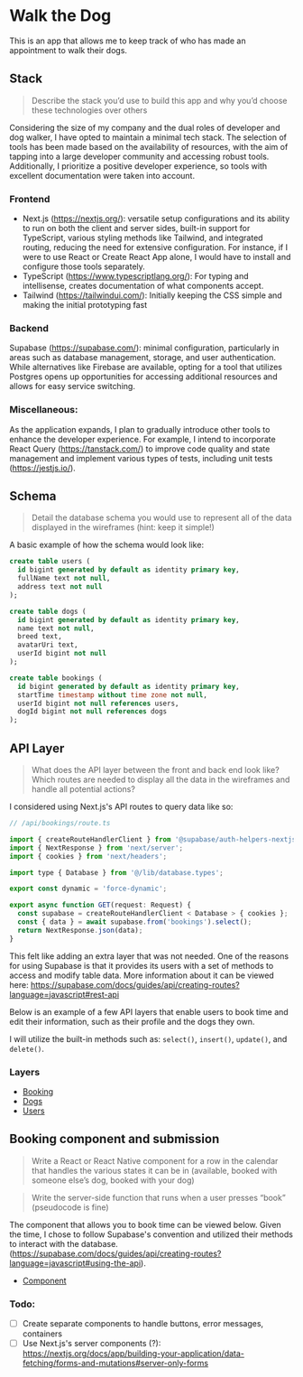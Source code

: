# Walk the Dog

This is an app that allows me to keep track of who has made an appointment to walk their dogs.

## Stack

> Describe the stack you’d use to build this app and why you’d choose these technologies over others

Considering the size of my company and the dual roles of developer and dog walker, I have opted to maintain a minimal tech stack. The selection of tools has been made based on the availability of resources, with the aim of tapping into a large developer community and accessing robust tools. Additionally, I prioritize a positive developer experience, so tools with excellent documentation were taken into account.

### Frontend

- Next.js (https://nextjs.org/): versatile setup configurations and its ability to run on both the client and server sides, built-in support for TypeScript, various styling methods like Tailwind, and integrated routing, reducing the need for extensive configuration. For instance, if I were to use React or Create React App alone, I would have to install and configure those tools separately.
- TypeScript (https://www.typescriptlang.org/): For typing and intellisense, creates documentation of what components accept.
- Tailwind (https://tailwindui.com/): Initially keeping the CSS simple and making the initial prototyping fast

### Backend

Supabase (https://supabase.com/): minimal configuration, particularly in areas such as database management, storage, and user authentication. While alternatives like Firebase are available, opting for a tool that utilizes Postgres opens up opportunities for accessing additional resources and allows for easy service switching.

### Miscellaneous:

As the application expands, I plan to gradually introduce other tools to enhance the developer experience. For example, I intend to incorporate React Query (https://tanstack.com/) to improve code quality and state management and implement various types of tests, including unit tests (https://jestjs.io/).

## Schema

> Detail the database schema you would use to represent all of the data displayed in the wireframes (hint: keep it simple!)

A basic example of how the schema would look like:

```sql
create table users (
  id bigint generated by default as identity primary key,
  fullName text not null,
  address text not null
);

create table dogs (
  id bigint generated by default as identity primary key,
  name text not null,
  breed text,
  avatarUri text,
  userId bigint not null
);

create table bookings (
  id bigint generated by default as identity primary key,
  startTime timestamp without time zone not null,
  userId bigint not null references users,
  dogId bigint not null references dogs
);
```

## API Layer

> What does the API layer between the front and back end look like? Which routes are needed to display all the data in the wireframes and handle all potential actions?

I considered using Next.js's API routes to query data like so:

```javascript
// /api/bookings/route.ts

import { createRouteHandlerClient } from '@supabase/auth-helpers-nextjs';
import { NextResponse } from 'next/server';
import { cookies } from 'next/headers';

import type { Database } from '@/lib/database.types';

export const dynamic = 'force-dynamic';

export async function GET(request: Request) {
  const supabase = createRouteHandlerClient < Database > { cookies };
  const { data } = await supabase.from('bookings').select();
  return NextResponse.json(data);
}
```

This felt like adding an extra layer that was not needed. One of the reasons for using Supabase is that it provides its users with a set of methods to access and modify table data. More information about it can be viewed here: https://supabase.com/docs/guides/api/creating-routes?language=javascript#rest-api

Below is an example of a few API layers that enable users to book time and edit their information, such as their profile and the dogs they own.

I will utilize the built-in methods such as: `select()`, `insert()`, `update()`, and `delete()`.

### Layers

- [Booking](lib/api/booking.ts)
- [Dogs](lib/api/dogs.ts)
- [Users](lib/api/users.ts)

## Booking component and submission

> Write a React or React Native component for a row in the calendar that handles the various states it can be in (available, booked with someone else’s dog, booked with your dog)

> Write the server-side function that runs when a user presses “book” (pseudocode is fine)

The component that allows you to book time can be viewed below. Given the time, I chose to follow Supabase's convention and utilized their methods to interact with the database. (https://supabase.com/docs/guides/api/creating-routes?language=javascript#using-the-api).

- [Component](app/components/Hour.tsx)

### Todo:

- [ ] Create separate components to handle buttons, error messages, containers
- [ ] Use Next.js's server components (?): https://nextjs.org/docs/app/building-your-application/data-fetching/forms-and-mutations#server-only-forms
